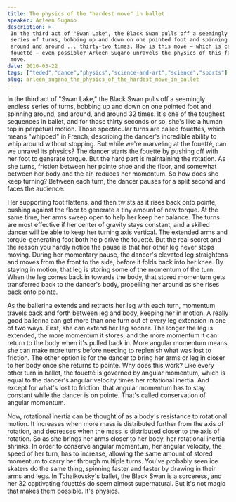 ```yaml
---
title: The physics of the "hardest move" in ballet
speaker: Arleen Sugano
description: >-
 In the third act of "Swan Lake", the Black Swan pulls off a seemingly endless
 series of turns, bobbing up and down on one pointed foot and spinning around and
 around and around ... thirty-two times. How is this move — which is called a
 fouetté — even possible? Arleen Sugano unravels the physics of this famous ballet
 move.
date: 2016-03-22
tags: ["teded","dance","physics","science-and-art","science","sports"]
slug: arleen_sugano_the_physics_of_the_hardest_move_in_ballet
---
```


In the third act of "Swan Lake," the Black Swan pulls off a seemingly endless series of
turns, bobbing up and down on one pointed foot and spinning around, and around, and around
32 times. It's one of the toughest sequences in ballet, and for those thirty seconds or
so, she's like a human top in perpetual motion. Those spectacular turns are called
fouettés, which means "whipped" in French, describing the dancer's incredible ability to
whip around without stopping. But while we're marveling at the fouetté, can we unravel its
physics? The dancer starts the fouetté by pushing off with her foot to generate torque. But
the hard part is maintaining the rotation. As she turns, friction between her pointe shoe
 and the floor, and somewhat between her body and the air, reduces her momentum. So how
does she keep turning? Between each turn, the dancer pauses for a split second and faces
the audience.

Her supporting foot flattens, and then twists as it rises back onto pointe, pushing
against the floor to generate a tiny amount of new torque. At the same time, her arms
sweep open to help her keep her balance. The turns are most effective if her center of
gravity stays constant, and a skilled dancer will be able to keep her turning axis
vertical. The extended arms and torque-generating foot both help drive the fouetté. But
the real secret and the reason you hardly notice the pause is that her other leg never
stops moving. During her momentary pause, the dancer's elevated leg straightens and moves
from the front to the side, before it folds back into her knee. By staying in motion, that
leg is storing some of the momentum of the turn. When the leg comes back in towards the
body, that stored momentum gets transferred back to the dancer's body, propelling her
around as she rises back onto pointe.

As the ballerina extends and retracts her leg with each turn, momentum travels back and
forth between leg and body, keeping her in motion. A really good ballerina can get more
than one turn out of every leg extension in one of two ways. First, she can extend her leg
sooner. The longer the leg is extended, the more momentum it stores, and the more momentum
it can return to the body when it's pulled back in. More angular momentum means she can
make more turns before needing to replenish what was lost to friction. The other option is
for the dancer to bring her arms or leg in closer to her body once she returns to pointe.
Why does this work? Like every other turn in ballet, the fouetté is governed by angular
momentum, which is equal to the dancer's angular velocity times her rotational inertia.
And except for what's lost to friction, that angular momentum has to stay constant while
the dancer is on pointe. That's called conservation of angular momentum.

Now, rotational inertia can be thought of as a body's resistance to rotational motion. It
increases when more mass is distributed further from the axis of rotation, and decreases
when the mass is distributed closer to the axis of rotation. So as she brings her arms
closer to her body, her rotational inertia shrinks. In order to conserve angular momentum,
 her angular velocity, the speed of her turn, has to increase, allowing the same amount 
of stored momentum to carry her through multiple turns. You've probably seen ice skaters
do the same thing, spinning faster and faster by drawing in their arms and legs. In
Tchaikovsky's ballet, the Black Swan is a sorceress, and her 32 captivating fouettés do
seem almost supernatural. But it's not magic that makes them possible. It's
physics.

<!--
ad_duration=0
event="TED-Ed"
external_start_time=0
intro_duration=0
is_subtitle_required="False"
is_talk_featured="False"
language="en"
language_swap="False"
native_language="en"
number_of_related_talks=6
number_of_speakers=1
number_of_subtitled_videos=0
number_of_tags=6
number_of_talk_download_languages=22
number_of_talk_more_resources=0
number_of_talk_recommendations=0
number_of_talks_take_actions=0
post_ad_duration=0
published_timestamp="2017-09-07 20:26:35"
recording_date="2016-03-22"
speaker_is_published=0
speaker_name="Arleen Sugano"
talk_name="The physics of the \"hardest move\" in ballet"
talks_tags=["teded","dance","physics","science-and-art","science","sports"]
url_photo_talk="https://s3.amazonaws.com/talkstar-photos/uploads/2260744d-ecd7-422d-b2a5-da34936c5b0d/ballet.jpg"
url_webpage="https://www.ted.com/talks/arleen_sugano_the_physics_of_the_hardest_move_in_ballet"
video_type_name="TED-Ed Original"
-->